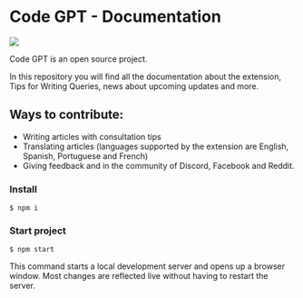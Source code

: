 # Code GPT - Documentation

[![](https://dcbadge.vercel.app/api/server/E7kYzcvE)](https://discord.gg/E7kYzcvE)

Code GPT is an open source project.

In this repository you will find all the documentation about the extension, Tips for Writing Queries, news about upcoming updates and more.

## Ways to contribute:

- Writing articles with consultation tips
- Translating articles (languages ​​supported by the extension are English, Spanish, Portuguese and French)
- Giving feedback and in the community of Discord, Facebook and Reddit.

### Install
```
$ npm i
```

### Start project

```
$ npm start
```

This command starts a local development server and opens up a browser window. Most changes are reflected live without having to restart the server.